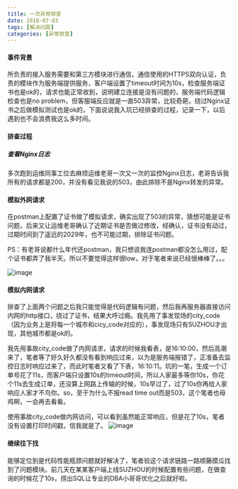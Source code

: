 ```yaml
---
title: 一次异常排查
date: 2018-07-03
tags: [解决问题]
categories: [异常排查]
---
```


#### 事件背景

所负责的接入服务需要和第三方模块进行通信，通信使用的HTTPS双向认证，负责的模块作为服务端提供服务，客户端设置了timeout时间为10s，检查服务端证书也是ok的，请求也能正常收到，说明建立连接是没有问题的，服务端代码逻辑检查也是no problem，但客服端反应就是一直503异常，比较奇葩，绕过Nginx证书之后做模拟测试也是ok的，下面说说我入坑已经排查的过程，记录一下，以后遇到也不会浪费我这么多时间。

#### 排查过程

##### 查看Nginx日志

多次跑到运维同事工位去麻烦运维老哥一次又一次的监控Nginx日志，老哥告诉我所有的请求都是200，并没有看见我说的503，由此排除不是Nginx转发的异常。

#### 模拟外网请求

在postman上配置了证书做了模拟请求，确实出现了503的异常，猜想可能是证书问题，后来又让运维老哥确认了近期证书是否做过修改，经确认，证书没有动过，过期时间到了遥远的2029年，也不可能过期，排除证书问题。

PS：有老哥说都什么年代还postman，我只想说我连postman都没怎么用过，配个证书都弄了我半天。所以不要觉得这样很low，对于笔者来说已经很棒棒了。。。

![image](http://otqvaruzt.bkt.clouddn.com/image1.jpg)

#### 模拟内网请求

排查了上面两个问题之后我只能觉得是代码逻辑有问题，然后我再服务器直接访问内网的http接口，绕过了证书，结果大呼过瘾。我先用了事发现场的city_code（因为业务上是将每一个城市和cicy_code对应的），事发现场只有SUZHOU才出现，其他城市都是ok的。

我先用事故city_code做了内网请求，请求的时候我看表，是16:10:00，然后高潮来了，笔者等了好久好久都没有看到响应过来，以为是服务端报错了，正准备去监控日志时响应过来了，而此时笔者又看了下表，16:10:11。坑的一笔，生成一个订单号花了11s，而客户端只设置10s的timeout时间，所以人家最多等你10s，你花个11s去生成订单，还没算上网路上传输的时候，10s早过了，过了10s你再给人家响应人家才不鸟你。so，至于为什么不报read time out而是503，这个笔者也母鸡啊，一会再去看看。

使用事故city_code做内网访问，可以看到虽然能正常响应，但是花了10s，笔者没有设置打印时间戳，信我就是了。
![image](http://otqvaruzt.bkt.clouddn.com/image2.jpg)

#### 继续往下找
能够定位到是代码性能瓶颈问题就好解决了，笔者验这个请求链路一路顺藤摸瓜找到了问题模块。前几天在某某客户端上线SUZHOU的时候配置有些问题，在做查询的时候花了10s，捞出SQL让专业的DBA小哥哥优化之后就好啦。